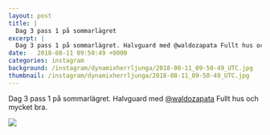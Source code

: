 ```yaml
---
layout: post
title: |
  Dag 3 pass 1 på sommarlägret
excerpt: |
  Dag 3 pass 1 på sommarlägret. Halvguard med @waldozapata Fullt hus och mycket bra.
date:   2018-08-11 09:50:49 +0000
categories: instagram
background: /instagram/dynamixherrljunga/2018-08-11_09-50-49_UTC.jpg
thumbnail: /instagram/dynamixherrljunga/2018-08-11_09-50-49_UTC.jpg
---
```

Dag 3 pass 1 på sommarlägret. Halvguard med [@waldozapata](https://www.instagram.com/waldozapata/) Fullt hus och mycket bra.



<img src='/www-dynamix-herrljunga/instagram/dynamixherrljunga/2018-08-11_09-50-49_UTC.jpg' class='img-fluid' />
